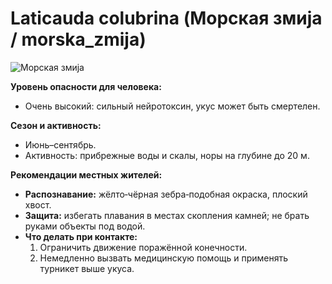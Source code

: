# Laticauda colubrina (Морская змија / morska_zmija)

![Морская змија](../images/laticauda_colubrina.jpg)

**Уровень опасности для человека:**
- Очень высокий: сильный нейротоксин, укус может быть смертелен.

**Сезон и активность:**
- Июнь–сентябрь.
- Активность: прибрежные воды и скалы, норы на глубине до 20 м.

**Рекомендации местных жителей:**
- **Распознавание:** жёлто‑чёрная зебра‑подобная окраска, плоский хвост.
- **Защита:** избегать плавания в местах скопления камней; не брать руками объекты под водой.
- **Что делать при контакте:**
  1. Ограничить движение поражённой конечности.
  2. Немедленно вызвать медицинскую помощь и применять турникет выше укуса.

